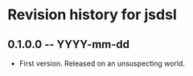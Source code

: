 # Revision history for jsdsl

## 0.1.0.0 -- YYYY-mm-dd

* First version. Released on an unsuspecting world.

